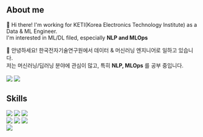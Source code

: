 ## About me
👋 Hi there! I'm working for KETI(Korea Electronics Technology Institute) as a Data & ML Engineer.  
I'm interested in ML/DL filed, especially **NLP and MLOps**  

👋 안녕하세요! 한국전자기술연구원에서 데이터 & 머신러닝 엔지니어로 일하고 있습니다.  
저는 머신러닝/딥러닝 분야에 관심이 많고, 특히 **NLP, MLOps** 를 공부 중입니다.  
<br>
<a href="https://seokii.tistory.com/" target="_blank"><img src="https://img.shields.io/badge/Blog-000000?style=flat&logo=Tistory&logoColor=white"/></a> <img src="https://img.shields.io/badge/dev.seokii@gmail.com-EA4335?style=flat&logo=Gmail&logoColor=white"/> 

## Skills
<img src="https://img.shields.io/badge/Python-3776AB?style=flat&logo=Python&logoColor=white"/> <img src="https://img.shields.io/badge/Tensorflow-FF6F00?style=flat&logo=Tensorflow&logoColor=white"/>
<img src="https://img.shields.io/badge/PyTorch-EE4C2C?style=flat&logo=PyTorch&logoColor=white"/>  
<img src="https://img.shields.io/badge/Django-092E20?style=flat&logo=Django&logoColor=white"/> <img src="https://img.shields.io/badge/Flask-000000?style=flat&logo=Flask&logoColor=white"/> <img src="https://img.shields.io/badge/FastAPI-009688?style=flat&logo=FastAPI&logoColor=white"/>  
<img src="https://img.shields.io/badge/PostgreSQL-4169E1?style=flat&logo=PostgreSQL&logoColor=white"/>
